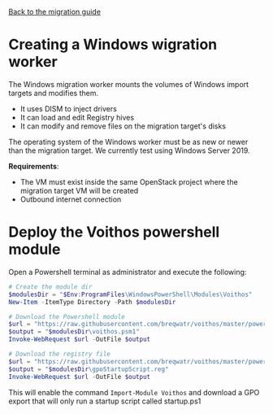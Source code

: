[Back to the migration guide](/vmware-migration.html)


# Creating a Windows wigration worker

The Windows migration worker mounts the volumes of Windows import targets and modifies them.

- It uses DISM to inject drivers
- It can load and edit Registry hives
- It can modify and remove files on the migration target's disks

The operating system of the Windows worker must be as new or newer than the migration target. We
currently test using Windows Server 2019.

**Requirements**:

- The VM must exist inside the same OpenStack project where the migration target VM will be created
- Outbound internet connection


# Deploy the Voithos powershell module

Open a Powershell terminal as administrator and execute the following:

```ps1
# Create the module dir
$modulesDir = "$Env:ProgramFiles\WindowsPowerShell\Modules\Voithos"
New-Item -ItemType Directory -Path $modulesDir

# Download the Powershell module
$url = "https://raw.githubusercontent.com/breqwatr/voithos/master/powershell/voithos.psm1"
$output = "$modulesDir\voithos.psm1"
Invoke-WebRequest $url -OutFile $output

# Download the registry file
$url = "https://raw.githubusercontent.com/breqwatr/voithos/master/powershell/gpoStartupScript.reg"
$output = "$modulesDir\gpoStartupScript.reg"
Invoke-WebRequest $url -OutFile $output
```

This will enable the command `Import-Module Voithos` and download a GPO export that will only run
a startup script called startup.ps1

